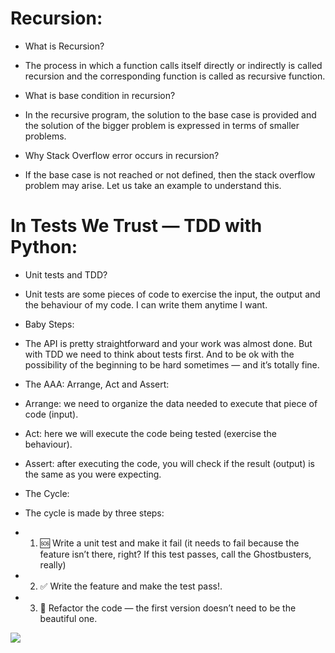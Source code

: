 # Recursion:
- What is Recursion? 
- The process in which a function calls itself directly or indirectly is called recursion and the corresponding function is called as recursive function.

- What is base condition in recursion?
- In the recursive program, the solution to the base case is provided and the solution of the bigger problem is expressed in terms of smaller problems. 

- Why Stack Overflow error occurs in recursion? 
- If the base case is not reached or not defined, then the stack overflow problem may arise. Let us take an example to understand this.

# In Tests We Trust — TDD with Python:
- Unit tests and TDD?
- Unit tests are some pieces of code to exercise the input, the output and the behaviour of my code. I can write them anytime I want.

- Baby Steps:
- The API is pretty straightforward and your work was almost done. But with TDD we need to think about tests first. And to be ok with the possibility of the beginning to be hard sometimes — and it’s totally fine. 

- The AAA: Arrange, Act and Assert:
- Arrange: we need to organize the data needed to execute that piece of code (input).
- Act: here we will execute the code being tested (exercise the behaviour).
- Assert: after executing the code, you will check if the result (output) is the same as you were expecting.

- The Cycle:
- The cycle is made by three steps:
- 1. 🆘 Write a unit test and make it fail (it needs to fail because the feature isn’t there, right? If this test passes, call the Ghostbusters, really)
- 2. ✅ Write the feature and make the test pass!.
- 3. 🔵 Refactor the code — the first version doesn’t need to be the beautiful one.

![](https://miro.medium.com/max/875/1*dTd_0x8gdefpRt9tUtekPQ.png)